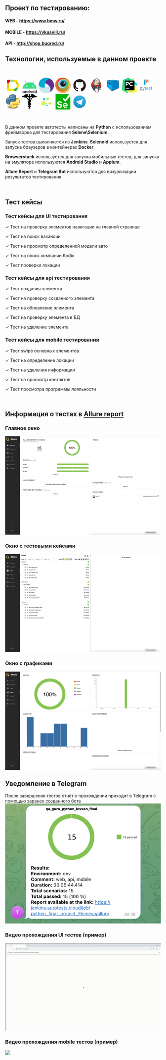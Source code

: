 ## Проект по тестированию: 

#### WEB - https://www.bmw.ru/
#### MOBILE - https://vkusvill.ru/
#### API - http://shop.bugred.ru/
  

## Технологии, используемые в данном проекте

</br>
<p>
<img width="50px" title="Allure" src="resources/image/logo/Allure.svg">
<img width="50px" title="Appium" src="resources/image/logo/Android.svg">
<img width="50px" title="Appium" src="resources/image/logo/Appium.svg">
<img width="50px" title="Pytest" src="resources/image/logo/Browserstack.svg">
<img width="50px" title="Github" src="resources/image/logo/GitHub.svg">
<img width="50px" title="Jenkins" src="resources/image/logo/Jenkins.svg">
<img width="50px" title="Selenoid" src="resources/image/logo/Selenoid.svg">
<img width="50px" title="PyCharm" src="resources/image/logo/pycharm.png">
<img width="50px" title="Pytest" src="resources/image/logo/pytest.png">
<img width="50px" title="Python" src="resources/image/logo/python.png">
<img width="50px" title="Requests" src="resources/image/logo/requests.png">
<img width="50px" title="Selene" src="resources/image/logo/selene.png">
<img width="50px" title="Selenium" src="resources/image/logo/selenium.png">
<img width="50px" title="Telegram" src="resources/image/logo/Telegram.svg">
</p>
<br>

В данном проекте автотесты написаны на **Python** с использованием фреймворка для тестирования **Selene\Selenium**.

Запуск тестов выполняется из **Jenkins**. **Selenoid** используется для запуска браузеров в контейнерах **Docker**. 

**Browserstack** используется для запуска мобильных тестов, для запуска на эмуляторе используются **Android Studio** и **Appium**. 

**Allure Report** и **Telegram Bot** используются для визуализации результатов тестирования.

<br>

## Тест кейсы

### Тест кейсы для UI тестирования

✓ Тест на проверку элементов навигации на главной странице

✓ Тест на поиск вакансии

✓ Тест на просмотр определенной модели авто

✓ Тест на поиск компании Kodix

✓ Тест проверки локации


### Тест кейсы для api тестирования

✓ Тест создания элемента

✓ Тест на проверку созданного элемента

✓ Тест на обновление элемента

✓ Тест на проверку элемента в БД

✓ Тест на удаление элемента


### Тест кейсы для mobile тестирования

✓ Тест swipe основных элементов

✓ Тест на определение локации

✓ Тест на удаления информации

✓ Тест на просмотр контактов

✓ Тест просмотра программы лояльности

<br>


## Информация о тестах в [Allure report](https://jenkins.autotests.cloud/job/Elieeeya_qa_guru_final/allure/)

### Главное окно

![](resources/image/logo/Снимок%20экрана%202022-11-07%20в%2003.08.11.png)

### Окно с тестовыми кейсами

![](resources/image/logo/Снимок%20экрана%202022-11-07%20в%2003.11.12.png)

### Окно с графиками

![](resources/image/logo/Снимок%20экрана%202022-11-07%20в%2003.11.22.png)







## Уведомление в Telegram

После завершения тестов отчет о прохождении приходит в Telegram с помощью заранее созданного бота
![](resources/image/logo/Снимок%20экрана%202022-11-07%20в%2003.16.14.png)

### Видео прохождения UI тестов (пример)

![](resources/image/logo/07cd2e36d877f671728f30bf0bcf2a98.gif)

### Видео прохождения mobile тестов (пример)

![](resources/image/logo/video-e75d486ef3366f54d000daa012cf64329880041e.gif)
